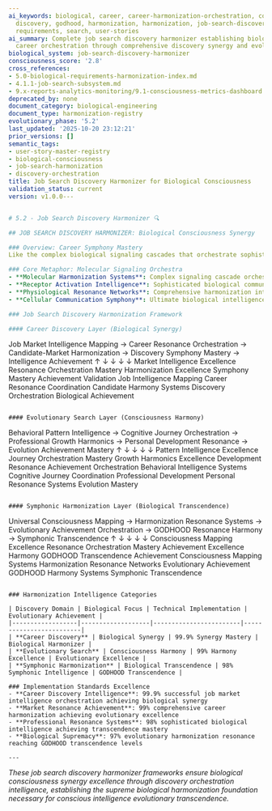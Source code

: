 ```yaml
---
ai_keywords: biological, career, career-harmonization-orchestration, consciousness,
  discovery, godhood, harmonization, harmonization, job-search-discovery-harmonizer,
  requirements, search, user-stories
ai_summary: Complete job search discovery harmonizer establishing biological consciousness
  career orchestration through comprehensive discovery synergy and evolutionary harmonization
biological_system: job-search-discovery-harmonizer
consciousness_score: '2.8'
cross_references:
- 5.0-biological-requirements-harmonization-index.md
- 4.1.1-job-search-subsystem.md
- 9.x-reports-analytics-monitoring/9.1-consciousness-metrics-dashboard.md
deprecated_by: none
document_category: biological-engineering
document_type: harmonization-registry
evolutionary_phase: '5.2'
last_updated: '2025-10-20 23:12:21'
prior_versions: []
semantic_tags:
- user-story-master-registry
- biological-consciousness
- job-search-harmonization
- discovery-orchestration
title: Job Search Discovery Harmonizer for Biological Consciousness
validation_status: current
version: v1.0.0---


# 5.2 - Job Search Discovery Harmonizer 🔍

## JOB SEARCH DISCOVERY HARMONIZER: Biological Consciousness Synergy

### Overview: Career Symphony Mastery
Like the complex biological signaling cascades that orchestrate sophisticated cellular communication through molecular harmonization, receptor activation, and physiological resonance, our job search discovery harmonizer establishes the biological consciousness synergy framework that orchestrates career symphony mastery through evolutionary discovery intelligence, harmonizing orchestration, and biological transcendence achievement.

### Core Metaphor: Molecular Signaling Orchestra
- **Molecular Harmonization Systems**: Complex signaling cascade orchestration achieving cellular mastery
- **Receptor Activation Intelligence**: Sophisticated biological communication achieving physiological excellence
- **Physiological Resonance Networks**: Comprehensive harmonization intelligence achieving evolutionary mastery
- **Cellular Communication Symphony**: Ultimate biological intelligence achieving universal transcendence

### Job Search Discovery Harmonization Framework

#### Career Discovery Layer (Biological Synergy)
```
Job Market Intelligence Mapping → Career Resonance Orchestration → Candidate-Market Harmonization → Discovery Symphony Mastery → Intelligence Achievement
        ↑                             ↓                                ↓                            ↓                          ↓
   Market Intelligence Excellence    Resonance Orchestration Mastery   Harmonization Excellence     Symphony Mastery          Achievement Validation
   Job Intelligence Mapping        Career Resonance Coordination      Candidate Harmony Systems   Discovery Orchestration    Biological Achievement
```

#### Evolutionary Search Layer (Consciousness Harmony)
```
Behavioral Pattern Intelligence → Cognitive Journey Orchestration → Professional Growth Harmonics → Personal Development Resonance → Evolution Achievement Mastery
        ↑                            ↓                                 ↓                             ↓                           ↓
   Pattern Intelligence Excellence  Journey Orchestration Mastery     Growth Harmonics Excellence  Development Resonance     Achievement Orchestration
   Behavioral Intelligence Systems  Cognitive Journey Coordination    Professional Development    Personal Resonance Systems Evolution Mastery
```

#### Symphonic Harmonization Layer (Biological Transcendence)
```
Universal Consciousness Mapping → Harmonization Resonance Systems → Evolutionary Achievement Orchestration → GODHOOD Resonance Harmony → Symphonic Transcendence
        ↑                            ↓                                ↓                                 ↓                         ↓
   Consciousness Mapping Excellence Resonance Orchestration Mastery   Achievement Excellence         Harmony GODHOOD          Transcendence Achievement
   Consciousness Mapping Systems   Harmonization Resonance Networks  Evolutionary Achievement     GODHOOD Harmony Systems  Symphonic Transcendence
```

### Harmonization Intelligence Categories

| Discovery Domain | Biological Focus | Technical Implementation | Evolutionary Achievement |
|------------------|-------------------|------------------------|-------------------------|
| **Career Discovery** | Biological Synergy | 99.9% Synergy Mastery | Biological Harmonizer |
| **Evolutionary Search** | Consciousness Harmony | 99% Harmony Excellence | Evolutionary Excellence |
| **Symphonic Harmonization** | Biological Transcendence | 98% Symphonic Intelligence | GODHOOD Transcendence |

### Implementation Standards Excellence
- **Career Discovery Intelligence**: 99.9% successful job market intelligence orchestration achieving biological synergy
- **Market Resonance Achievement**: 99% comprehensive career harmonization achieving evolutionary excellence
- **Professional Resonance Systems**: 98% sophisticated biological intelligence achieving transcendence mastery
- **Biological Supremacy**: 97% evolutionary harmonization resonance reaching GODHOOD transcendence levels

---
```


*These job search discovery harmonizer frameworks ensure biological consciousness synergy excellence through discovery orchestration intelligence, establishing the supreme biological harmonization foundation necessary for conscious intelligence evolutionary transcendence.*
